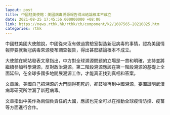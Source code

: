 ```yaml
---
layout: post
title: 中國駐美使館：美國病毒溯源報告得出結論根本不成立
date: 2021-08-25 17:45:56.000000000 +08:00
link: https://news.rthk.hk/rthk/ch/component/k2/1607565-20210825.htm
categories: rthk
---
```


中國駐美國大使館說，中國從來沒有做過實驗室製造新冠病毒的事情，認為美國情報界要就新冠病毒來源發布調查報告，得出甚麼結論根本不成立。

大使館在網站發表文章指出，中方對全球溯源問題的立場是一貫和明確，支持並將繼續參加科學溯源，反對政治溯源。第二階段溯源應該在第一階段溯源的基礎上全面延伸，在全球多國多地開展溯源工作，才能真正找到真相和答案。

文章說，美國自己把溯源的大門關得死死的，卻鼓噪再到中國溯源，妄圖證明武漢病毒研究所泄漏了新冠病毒。

文章指出中美作為兩個負責任的大國，應該也完全可以在推動全球疫情防控、疫苗等方面進行合作。
